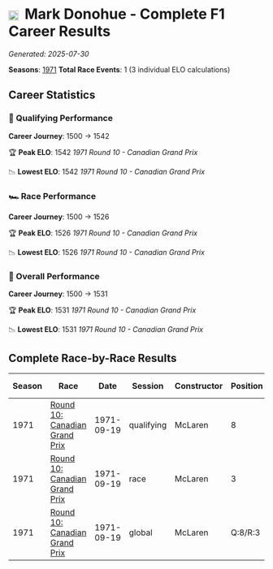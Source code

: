 # <img src="https://upload.wikimedia.org/wikipedia/commons/a/a4/Flag_of_the_United_States.svg" alt="United States" width="20" height="auto" style="vertical-align: middle; margin-right: 5px;" onerror="this.outerHTML='🇺🇸'; this.style.marginRight='5px';"/> Mark Donohue - Complete F1 Career Results

*Generated: 2025-07-30*

**Seasons**: [1971](../results/1971-season-report.md)
**Total Race Events**: 1 (3 individual ELO calculations)

## Career Statistics

### 🏁 Qualifying Performance
**Career Journey**: 1500 → 1542

🏆 **Peak ELO**: 1542
   *1971 Round 10 - Canadian Grand Prix*

📉 **Lowest ELO**: 1542
   *1971 Round 10 - Canadian Grand Prix*

### 🏎️ Race Performance
**Career Journey**: 1500 → 1526

🏆 **Peak ELO**: 1526
   *1971 Round 10 - Canadian Grand Prix*

📉 **Lowest ELO**: 1526
   *1971 Round 10 - Canadian Grand Prix*

### 🌟 Overall Performance
**Career Journey**: 1500 → 1531

🏆 **Peak ELO**: 1531
   *1971 Round 10 - Canadian Grand Prix*

📉 **Lowest ELO**: 1531
   *1971 Round 10 - Canadian Grand Prix*


## Complete Race-by-Race Results

| Season | Race | Date | Session | Constructor | Position | Starting ELO | ELO Change | Final ELO | Teammate |
|--------|------|------|---------|-------------|----------|--------------|------------|-----------|----------|
| 1971 | [Round 10: Canadian Grand Prix](../results/1971-season-report.md#round-10-canadian-grand-prix) | 1971-09-19 | qualifying | McLaren | 8 | 1500 | +42 | 1542 | <img src="https://upload.wikimedia.org/wikipedia/commons/3/3e/Flag_of_New_Zealand.svg" alt="New Zealand" width="20" height="auto" style="vertical-align: middle; margin-right: 5px;" onerror="this.outerHTML='🇳🇿'; this.style.marginRight='5px';"/> Denny Hulme |
| 1971 | [Round 10: Canadian Grand Prix](../results/1971-season-report.md#round-10-canadian-grand-prix) | 1971-09-19 | race | McLaren | 3 | 1500 | +26 | 1526 | <img src="https://upload.wikimedia.org/wikipedia/commons/3/3e/Flag_of_New_Zealand.svg" alt="New Zealand" width="20" height="auto" style="vertical-align: middle; margin-right: 5px;" onerror="this.outerHTML='🇳🇿'; this.style.marginRight='5px';"/> Denny Hulme |
| 1971 | [Round 10: Canadian Grand Prix](../results/1971-season-report.md#round-10-canadian-grand-prix) | 1971-09-19 | global | McLaren | Q:8/R:3 | 1500 | +31 | 1531 | <img src="https://upload.wikimedia.org/wikipedia/commons/3/3e/Flag_of_New_Zealand.svg" alt="New Zealand" width="20" height="auto" style="vertical-align: middle; margin-right: 5px;" onerror="this.outerHTML='🇳🇿'; this.style.marginRight='5px';"/> Denny Hulme |
